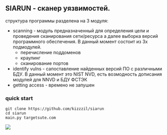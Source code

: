 ## SIARUN - сканер уязвимостей.
структура программы разделена на 3 модуля:
* scanning - модуль предназначенный для определения цели и проведения сканирования сети/ресурса а далее выборка версий программного обеспечения. В данный момент состоит из 3х подмодулей.
  * перечисление поддоменов
  * краулинг
  * сканирование портов
* identify vulns - сапоставление найденных версий ПО с различными БДУ. В данный момент это NIST NVD, есть возмодность дописания модулей для NNVD и БДУ ФСТЭК
* getting access - времено не запушен 

### quick start

```
git clone https://github.com/kizzzil/siarun
cd siarun
main.py targetsute.com
```
<img src="/upload/chinese-hacker.jpg">
